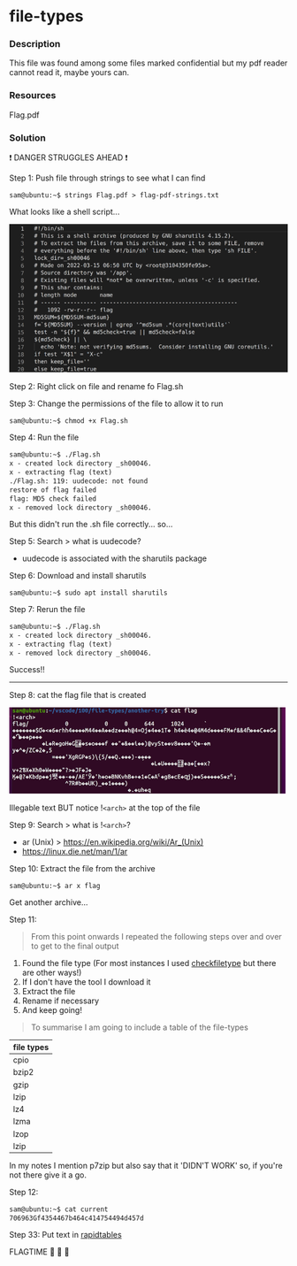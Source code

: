 # file-types

### Description

This file was found among some files marked confidential but my pdf reader cannot read it, maybe yours can.

### Resources

Flag.pdf

### Solution

:exclamation: DANGER STRUGGLES AHEAD :exclamation:

Step 1: Push file through strings to see what I can find

```console
sam@ubuntu:~$ strings Flag.pdf > flag-pdf-strings.txt
```

What looks like a shell script...

![strings-sh](./strings-sh.png)

Step 2: Right click on file and rename fo Flag.sh

Step 3: Change the permissions of the file to allow it to run

```console
sam@ubuntu:~$ chmod +x Flag.sh 
```

Step 4: Run the file

```console
sam@ubuntu:~$ ./Flag.sh
x - created lock directory _sh00046.
x - extracting flag (text)
./Flag.sh: 119: uudecode: not found
restore of flag failed
flag: MD5 check failed
x - removed lock directory _sh00046.
```
But this didn't run the .sh file correctly... so...

Step 5: Search > what is uudecode?

- uudecode is associated with the sharutils package

Step 6: Download and install sharutils

```console
sam@ubuntu:~$ sudo apt install sharutils
```

Step  7: Rerun the file

```console
sam@ubuntu:~$ ./Flag.sh
x - created lock directory _sh00046.
x - extracting flag (text)
x - removed lock directory _sh00046.
```
Success!!

---

Step 8: cat the flag file that is created

![cat-flag](./cat-flag.png)

Illegable text BUT notice !`<arch>` at the top of the file

Step 9: Search > what is !`<arch>`?

- ar (Unix) > https://en.wikipedia.org/wiki/Ar_(Unix)
- https://linux.die.net/man/1/ar

Step 10: Extract the file from the archive

```console
sam@ubuntu:~$ ar x flag
```

Get another archive...

Step 11:

> From this point onwards I repeated the following steps over and over to get to the final output 

1. Found the file type (For most instances I used [checkfiletype](https://www.checkfiletype.com/) but there are other ways!)
2. If I don't have the tool I download it
3. Extract the file
4. Rename if necessary
5. And keep going!

> To summarise I am going to include a table of the file-types

| file types |
| ---------- |
| cpio       |
| bzip2      |
| gzip       |
| lzip       |
| lz4        |
| lzma       |
| lzop       |
| lzip       |

In my notes I mention p7zip but also say that it 'DIDN'T WORK' so, if you're not there give it a go.

Step 12:

```console
sam@ubuntu:~$ cat current
706963Gf4354467b464c414754494d457d
```

Step 33: Put text in [rapidtables](https://www.rapidtables.com/convert/number/hex-to-ascii.html)

FLAGTIME :balloon: :balloon: :balloon:
